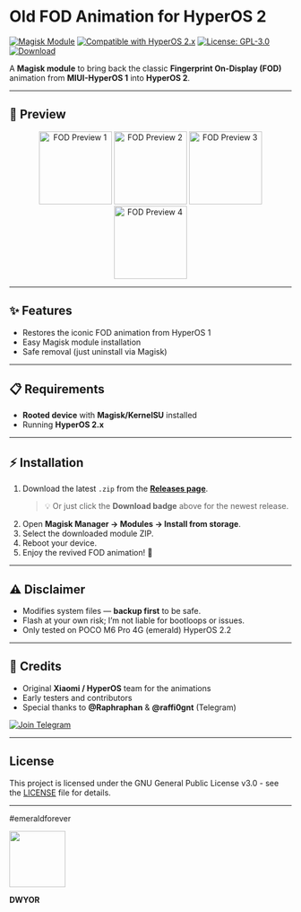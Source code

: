 # Old FOD Animation for HyperOS 2

[![Magisk Module](https://img.shields.io/badge/Magisk-Module-green)](https://github.com/topjohnwu/Magisk)
[![Compatible with HyperOS 2.x](https://img.shields.io/badge/Compatible%20with-HyperOS%202.x-blue)]()
[![License: GPL-3.0](https://img.shields.io/badge/License-GPL--3.0-lightgrey)](LICENSE)
[![Download](https://img.shields.io/github/v/release/fakerieh/Old-FOD-Animation-for-HyperOS-2?label=Download&logo=github)](https://github.com/fakerieh/Old-FOD-Animation-for-HyperOS-2/releases/latest)

A **Magisk module** to bring back the classic **Fingerprint On-Display (FOD)** animation from **MIUI-HyperOS 1** into **HyperOS 2**.

---

## 📸 Preview
<p align="center">
  <img src="https://github.com/user-attachments/assets/78600f36-54f9-4527-8268-6a9c188be6fa" alt="FOD Preview 1" width="130"/>
  <img src="https://github.com/user-attachments/assets/08e8ea63-4d94-40a1-af04-08bd0767e922" alt="FOD Preview 2" width="130"/>
  <img src="https://github.com/user-attachments/assets/9f11720c-7798-4cde-93c2-6a4bbf2e68b6" alt="FOD Preview 3" width="130"/>
  <img src="https://github.com/user-attachments/assets/9ee03b8b-28f1-4365-a6b4-82c03a79b729" alt="FOD Preview 4" width="130"/>
</p>

---

## ✨ Features
- Restores the iconic FOD animation from HyperOS 1    
- Easy Magisk module installation  
- Safe removal (just uninstall via Magisk)

---

## 📋 Requirements
- **Rooted device** with **Magisk/KernelSU** installed  
- Running **HyperOS 2.x**

---

## ⚡ Installation

1. Download the latest `.zip` from the [**Releases page**](https://github.com/fakerieh/Old-FOD-Animation-for-HyperOS-2/releases).  
   > 💡 Or just click the **Download badge** above for the newest release.  
2. Open **Magisk Manager → Modules → Install from storage**.  
3. Select the downloaded module ZIP.  
4. Reboot your device.  
5. Enjoy the revived FOD animation! 🎉

---

## ⚠️ Disclaimer
- Modifies system files — **backup first** to be safe.  
- Flash at your own risk; I’m not liable for bootloops or issues.
- Only tested on POCO M6 Pro 4G (emerald) HyperOS 2.2

---

## 🙌 Credits
- Original **Xiaomi / HyperOS** team for the animations  
- Early testers and contributors  
- Special thanks to **@Raphraphan** & **@raffi0gnt** (Telegram)
  
[![Join Telegram](https://img.shields.io/badge/Join-Telegram-2CA5E0?style=for-the-badge&logo=telegram&logoColor=white)](https://t.me/EmeraldDiscuss)

---
## License

This project is licensed under the GNU General Public License v3.0 - see the [LICENSE](./LICENSE) file for details.

---

#emeraldforever 

<img src="https://raw.githubusercontent.com/fakerieh/Control-Center-Blur-for-emerald-HyperOS2-Light-Version/refs/heads/main/banner/Emerald_JE3_BE3.png" width="100">

**DWYOR**
